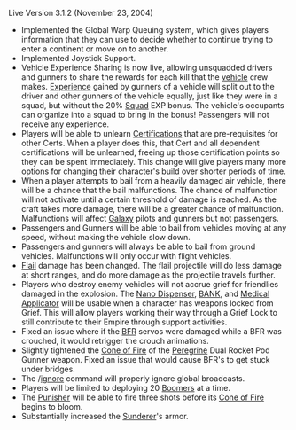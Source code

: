 Live Version 3.1.2 (November 23, 2004)

- Implemented the Global Warp Queuing system, which gives players information
  that they can use to decide whether to continue trying to enter a continent or
  move on to another.
- Implemented Joystick Support.
- Vehicle Experience Sharing is now live, allowing unsquadded drivers and
  gunners to share the rewards for each kill that the
  [vehicle](../vehicles/Vehicle.md) crew makes.
  [Experience](../etc/Experience.md) gained by gunners of a vehicle will split
  out to the driver and other gunners of the vehicle equally, just like they
  were in a squad, but without the 20% [Squad](../terminology/Squad.md) EXP
  bonus. The vehicle's occupants can organize into a squad to bring in the
  bonus! Passengers will not receive any experience.
- Players will be able to unlearn
  [Certifications](../certifications/Certification.md) that are pre-requisites
  for other Certs. When a player does this, that Cert and all dependent
  certifications will be unlearned, freeing up those certification points so
  they can be spent immediately. This change will give players many more options
  for changing their character's build over shorter periods of time.
- When a player attempts to bail from a heavily damaged air vehicle, there will
  be a chance that the bail malfunctions. The chance of malfunction will not
  activate until a certain threshold of damage is reached. As the craft takes
  more damage, there will be a greater chance of malfunction. Malfunctions will
  affect [Galaxy](../vehicles/Galaxy.md) pilots and gunners but not passengers.
- Passengers and Gunners will be able to bail from vehicles moving at any speed,
  without making the vehicle slow down.
- Passengers and gunners will always be able to bail from ground vehicles.
  Malfunctions will only occur with flight vehicles.
- [Flail](../vehicles/Flail.md) damage has been changed. The flail projectile will
  do less damage at short ranges, and do more damage as the projectile travels
  further.
- Players who destroy enemy vehicles will not accrue grief for friendlies
  damaged in the explosion. The [Nano Dispenser](../weapons/Nano_Dispenser.md),
  [BANK](../weapons/Body_Armor_Nano_Kit.md), and
  [Medical Applicator](../weapons/Medical_Applicator.md) will be usable when a
  character has weapons locked from Grief. This will allow players working their
  way through a Grief Lock to still contribute to their Empire through support
  activities.
- Fixed an issue where if the [BFR](../vehicles/BattleFrame_Robotics.md) servos
  were damaged while a BFR was crouched, it would retrigger the crouch
  animations.
- Slightly tightened the [Cone of Fire](../terminology/Cone_of_fire.md) of the
  [Peregrine](../vehicles/Peregrine.md) Dual Rocket Pod Gunner weapon. Fixed an
  issue that would cause BFR's to get stuck under bridges.
- The /[ignore](../terminology/Ignore.md) command will properly ignore global
  broadcasts.
- Players will be limited to deploying 20
  [Boomers](../weapons/Adaptive_Construction_Engine.md#Boomer) at a time.
- The [Punisher](../weapons/Punisher.md) will be able to fire three shots before
  its [Cone of Fire](../terminology/Cone_of_fire.md) begins to bloom.
- Substantially increased the [Sunderer](../vehicles/Sunderer.md)'s armor.


